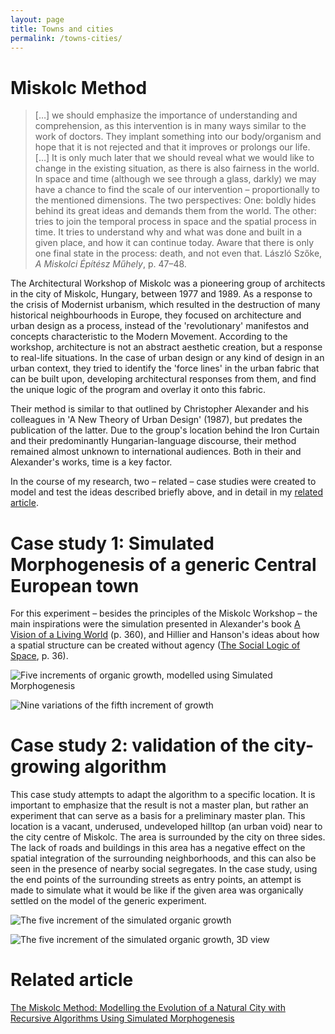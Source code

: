 ```yaml
---
layout: page
title: Towns and cities
permalink: /towns-cities/
---
```


# Miskolc Method

>[…] we should emphasize the importance of understanding and comprehension, as this intervention is in many ways similar to the work of doctors. They implant something into our body/organism and hope that it is not rejected and that it improves or prolongs our life. […]
It is only much later that we should reveal what we would like to change in the existing situation, as there is also fairness in the world.
In space and time (although we see through a glass, darkly) we may have a chance to find the scale of our intervention – proportionally to the mentioned dimensions.
The two perspectives:
One: boldly hides behind its great ideas and demands them from the world. The other: tries to join the temporal process in space and the spatial process in time. It tries to understand why and what was done and built in a given place, and how it can continue today. Aware that there is only one final state in the process: death, and not even that. László Szőke, *A Miskolci Építész Műhely*, p. 47–48.

The Architectural Workshop of Miskolc was a pioneering group of architects in the city of Miskolc, Hungary, between 1977 and 1989. As a response to the crisis of Modernist urbanism, which resulted in the destruction of many historical neighbourhoods in Europe, they focused on architecture and urban design as a process, instead of the 'revolutionary' manifestos and concepts characteristic to the Modern Movement. According to the workshop, architecture is not an abstract aesthetic creation, but a response to real-life situations. In the case of urban design or any kind of design in an urban context, they tried to identify the 'force lines' in the urban fabric that can be built upon, developing architectural responses from them, and find the unique logic of the program and overlay it onto this fabric.

Their method is similar to that outlined by Christopher Alexander and his colleagues in 'A New Theory of Urban Design' (1987), but predates the publication of the latter. Due to the group's location behind the Iron Curtain and their predominantly Hungarian-language discourse, their method remained almost unknown to international audiences. Both in their and Alexander's works, time is a key factor.

In the course of my research, two – related – case studies were created to model and test the ideas described briefly above, and in detail in my [related article](https://www.researchgate.net/publication/385077914_The_Miskolc_Method_Modelling_the_Evolution_of_a_Natural_City_with_Recursive_Algorithms_Using_Simulated_Morphogenesis).

# Case study 1: Simulated Morphogenesis of a generic Central European town

For this experiment – besides the principles of the Miskolc Workshop – the main inspirations were the simulation presented in Alexander's book [A Vision of a Living World](http://www.natureoforder.com/summarybk3.htm) (p. 360), and Hillier and Hanson's ideas about how a spatial structure can be created without agency ([The Social Logic of Space](https://www.cambridge.org/core/books/social-logic-of-space/6B0A078C79A74F0CC615ACD8B250A985), p. 36).

![Five increments of organic growth, modelled using Simulated Morphogenesis](generic-inc-1-5.gif)

![Nine variations of the fifth increment of growth](generic-inc-5-versions.gif)

# Case study 2: validation of the city-growing algorithm

This case study attempts to adapt the algorithm to a specific location. It is important to emphasize that the result is not a master plan, but rather an experiment that can serve as a basis for a preliminary master plan. This location is a vacant, underused, undeveloped hilltop (an urban void) near to the city centre of Miskolc. The area is surrounded by the city on three sides. The lack of roads and buildings in this area has a negative effect on the spatial integration of the surrounding neighborhoods, and this can also be seen in the presence of nearby social segregates. In the case study, using the end points of the surrounding streets as entry points, an attempt is made to simulate what it would be like if the given area was organically settled on the model of the generic experiment.

![The five increment of the simulated organic growth](hangmans-hill-plan.gif)

![The five increment of the simulated organic growth, 3D view](hangmans-hill-view.gif)

# Related article

[The Miskolc Method: Modelling the Evolution of a Natural City with Recursive Algorithms Using Simulated Morphogenesis](https://www.researchgate.net/publication/385077914_The_Miskolc_Method_Modelling_the_Evolution_of_a_Natural_City_with_Recursive_Algorithms_Using_Simulated_Morphogenesis)